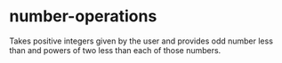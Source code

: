 # number-operations
Takes positive integers given by the user and provides odd number less than and powers of two less than each of those numbers.
